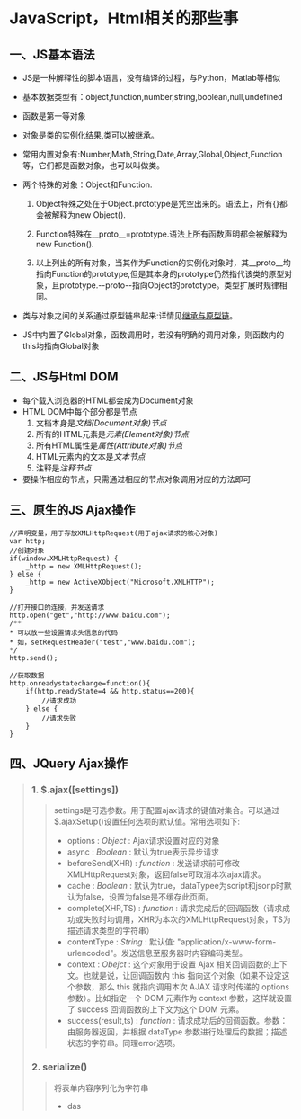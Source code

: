 # JavaScript，Html相关的那些事

## 一、JS基本语法

- JS是一种解释性的脚本语言，没有编译的过程，与Python，Matlab等相似

- 基本数据类型有：object,function,number,string,boolean,null,undefined

- 函数是第一等对象

- 对象是类的实例化结果,类可以被继承。

- 常用内置对象有:Number,Math,String,Date,Array,Global,Object,Function等，它们都是函数对象，也可以叫做类。
- 两个特殊的对象：Object和Function.
    1. Object特殊之处在于Object.prototype是凭空出来的。语法上，所有{}都会被解释为new Object().

    2. Function特殊在__proto__=prototype.语法上所有函数声明都会被解释为new Function().

    3. 以上列出的所有对象，当其作为Function的实例化对象时，其__proto__均指向Function的prototype,但是其本身的prototype仍然指代该类的原型对象，且prototype.--proto--指向Object的prototype。类型扩展时规律相同。

- 类与对象之间的关系通过原型链串起来:详情见[继承与原型链](https://developer.mozilla.org/zh-CN/docs/Web/JavaScript/Inheritance_and_the_prototype_chain)。

- JS中内置了Global对象，函数调用时，若没有明确的调用对象，则函数内的this均指向Global对象

## 二、JS与Html DOM

- 每个载入浏览器的HTML都会成为Document对象
- HTML DOM中每个部分都是节点
    1. 文档本身是*文档(Document对象)节点*
    2. 所有的HTML元素是*元素(Element对象)节点*
    3. 所有HTML属性是*属性(Attribute对象)节点*
    4. HTML元素内的文本是*文本节点*
    5. 注释是*注释节点*
- 要操作相应的节点，只需通过相应的节点对象调用对应的方法即可

## 三、原生的JS Ajax操作

    //声明变量，用于存放XMLHttpRequest(用于ajax请求的核心对象)
    var http;
    //创建对象
    if(window.XMLHttpRequest) {
        _http = new XMLHttpRequest();
    } else {
        _http = new ActiveXObject("Microsoft.XMLHTTP");
    }

    //打开接口的连接，并发送请求
    http.open("get","http://www.baidu.com");
    /**
    * 可以放一些设置请求头信息的代码
    * 如，setRequestHeader("test","www.baidu.com");
    */
    http.send();

    //获取数据
    http.onreadystatechange=function(){
        if(http.readyState=4 && http.status==200){
            //请求成功
        } else {
            //请求失败
        }
    }

## 四、JQuery Ajax操作

>### 1. $.ajax([settings])
>>settings是可选参数。用于配置ajax请求的键值对集合。可以通过$.ajaxSetup()设置任何选项的默认值。常用选项如下:
>>
>>- options : *Object* : Ajax请求设置对应的对象
>>- async : *Boolean* : 默认为true表示异步请求
>>- beforeSend(XHR) : *function* : 发送请求前可修改XMLHttpRequest对象，返回false可取消本次ajax请求。
>>- cache : *Boolean* : 默认为true，dataTypee为script和jsonp时默认为false，设置为false是不缓存此页面。
>>- complete(XHR,TS) : *function* : 请求完成后的回调函数（请求成功或失败时均调用，XHR为本次的XMLHttpRequest对象，TS为描述请求类型的字符串）
>>- contentType : *String* : 默认值: "application/x-www-form-urlencoded"。发送信息至服务器时内容编码类型。
>>- context : *Obejct* : 这个对象用于设置 Ajax 相关回调函数的上下文。也就是说，让回调函数内 this 指向这个对象（如果不设定这个参数，那么 this 就指向调用本次 AJAX 请求时传递的 options 参数）。比如指定一个 DOM 元素作为 context 参数，这样就设置了 success 回调函数的上下文为这个 DOM 元素。
>>- success(result,ts) : *function* : 请求成功后的回调函数。参数：由服务器返回，并根据 dataType 参数进行处理后的数据；描述状态的字符串。同理error选项。
>
>### 2. serialize()
>>将表单内容序列化为字符串
>>
>>- das